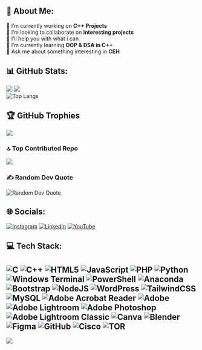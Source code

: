 ## 💫 About Me:
🔭 I’m currently working on <b>C++ Projects</b><br>👯 I’m looking to collaborate on <b>interesting projects</b><br>🤝 I’ll help you with what i can<br>🌱 I’m currently learning <b>OOP & DSA in C++</b><br>💬 Ask me about something interesting in <b>CEH</b>

## 📊 GitHub Stats:
![](https://github-readme-stats.vercel.app/api?username=evilurl&theme=vue-dark&hide_border=false&include_all_commits=false&count_private=false&card_width=495&cursor=default)
![](https://github-readme-streak-stats.herokuapp.com/?user=evilurl&theme=vue-dark&hide_border=false)<br/>
![Top Langs](https://github-readme-stats.vercel.app/api/top-langs/?username=evilurl&theme=vue-dark&hide_border=false&include_all_commits=false&count_private=false&layout=compact&card_width=495)


## 🏆 GitHub Trophies
![](https://github-profile-trophy.vercel.app/?username=evilurl&theme=gruvbox&no-frame=false&no-bg=false&margin-w=4)

### 🔝 Top Contributed Repo
![](https://github-contributor-stats.vercel.app/api?username=evilurl&limit=5&theme=vue-dark&combine_all_yearly_contributions=true)

### ✍️ Random Dev Quote
![Random Dev Quote](https://quotes-github-readme.vercel.app/api?type=horizontal&theme=radical&width=495)

## 🌐 Socials:
[![Instagram](https://img.shields.io/badge/Instagram-%23E4405F.svg?logo=Instagram&logoColor=white)](https://instagram.com/mhassanraza117) [![LinkedIn](https://img.shields.io/badge/LinkedIn-%230077B5.svg?logo=linkedin&logoColor=white)](https://linkedin.com/in/mhassanraza117) [![YouTube](https://img.shields.io/badge/YouTube-%23FF0000.svg?logo=YouTube&logoColor=white)](https://youtube.com/@UCrwVewbFIYHNv4y19_Uvs3g) 

## 💻 Tech Stack:
![C](https://img.shields.io/badge/c-%2300599C.svg?style=plastic&logo=c&logoColor=white) ![C++](https://img.shields.io/badge/c++-%2300599C.svg?style=plastic&logo=c%2B%2B&logoColor=white) ![HTML5](https://img.shields.io/badge/html5-%23E34F26.svg?style=plastic&logo=html5&logoColor=white) ![JavaScript](https://img.shields.io/badge/javascript-%23323330.svg?style=plastic&logo=javascript&logoColor=%23F7DF1E) ![PHP](https://img.shields.io/badge/php-%23777BB4.svg?style=plastic&logo=php&logoColor=white) ![Python](https://img.shields.io/badge/python-3670A0?style=plastic&logo=python&logoColor=ffdd54) ![Windows Terminal](https://img.shields.io/badge/Windows%20Terminal-%234D4D4D.svg?style=plastic&logo=windows-terminal&logoColor=white) ![PowerShell](https://img.shields.io/badge/PowerShell-%235391FE.svg?style=plastic&logo=powershell&logoColor=white) ![Anaconda](https://img.shields.io/badge/Anaconda-%2344A833.svg?style=plastic&logo=anaconda&logoColor=white) ![Bootstrap](https://img.shields.io/badge/bootstrap-%238511FA.svg?style=plastic&logo=bootstrap&logoColor=white) ![NodeJS](https://img.shields.io/badge/node.js-6DA55F?style=plastic&logo=node.js&logoColor=white) ![WordPress](https://img.shields.io/badge/WordPress-%23117AC9.svg?style=plastic&logo=WordPress&logoColor=white) ![TailwindCSS](https://img.shields.io/badge/tailwindcss-%2338B2AC.svg?style=plastic&logo=tailwind-css&logoColor=white) ![MySQL](https://img.shields.io/badge/mysql-4479A1.svg?style=plastic&logo=mysql&logoColor=white) ![Adobe Acrobat Reader](https://img.shields.io/badge/Adobe%20Acrobat%20Reader-EC1C24.svg?style=plastic&logo=Adobe%20Acrobat%20Reader&logoColor=white) ![Adobe](https://img.shields.io/badge/adobe-%23FF0000.svg?style=plastic&logo=adobe&logoColor=white) ![Adobe Lightroom](https://img.shields.io/badge/Adobe%20Lightroom-31A8FF.svg?style=plastic&logo=Adobe%20Lightroom&logoColor=white) ![Adobe Photoshop](https://img.shields.io/badge/adobe%20photoshop-%2331A8FF.svg?style=plastic&logo=adobe%20photoshop&logoColor=white) ![Adobe Lightroom Classic](https://img.shields.io/badge/Adobe%20Lightroom%20Classic-31A8FF.svg?style=plastic&logo=Adobe%20Lightroom%20Classic&logoColor=white) ![Canva](https://img.shields.io/badge/Canva-%2300C4CC.svg?style=plastic&logo=Canva&logoColor=white) ![Blender](https://img.shields.io/badge/blender-%23F5792A.svg?style=plastic&logo=blender&logoColor=white) ![Figma](https://img.shields.io/badge/figma-%23F24E1E.svg?style=plastic&logo=figma&logoColor=white) ![GitHub](https://img.shields.io/badge/github-%23121011.svg?style=plastic&logo=github&logoColor=white) ![Cisco](https://img.shields.io/badge/cisco-%23049fd9.svg?style=plastic&logo=cisco&logoColor=black) ![TOR](https://img.shields.io/badge/tor-%237E4798.svg?style=plastic&logo=tor-project&logoColor=white)
---
[![](https://visitcount.itsvg.in/api?id=evilurl&icon=5&color=0)](https://visitcount.itsvg.in)

<!-- Proudly created with GPRM ( https://gprm.itsvg.in ) -->
